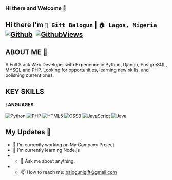 ### Hi there and Welcome 👋
## Hi there I'm `👦 Gift Balogun` |  `🏠 Lagos, Nigeria` [![Github](https://img.shields.io/github/followers/giftbalogun?label=Follow&style=social)](https://github.com/giftbalogun)&nbsp; [![GithubViews](https://api.freemotion-llc.com/api/github/v1/profile-views?username=giftbalogun)](https://github.com/giftbalogun)


## ABOUT ME 👋 

A Full Stack Web Developer with Experience in Python, Django, PostgreSQL, MYSQL and PHP. Looking for opportunities, learning new skills, and polishing current ones. 


## KEY SKILLS

#### LANGUAGES
![Python](https://img.shields.io/badge/-Python-%233776AB?style=flat-square&logo=Python&logoColor=ffffff)
![PHP](https://img.shields.io/badge/-PHP-%233776AB?style=flat-square&logo=PHP&logoColor=ffffff)
![HTML5](https://img.shields.io/badge/-HTML5-%23E44D27?style=flat-square&logo=html5&logoColor=ffffff)
![CSS3](https://img.shields.io/badge/-CSS3-%231572B6?style=flat-square&logo=css3)
![JavaScript](https://img.shields.io/badge/-JavaScript-%23F7DF1C?style=flat-square&logo=javascript&logoColor=000000&labelColor=%23F7DF1C&color=%23FFCE5A)
![Java](https://img.shields.io/badge/-Java-%23007396?style=flat-square&logo=Java)


## My Updates 👋 

- 🔭 I’m currently working on My Company Project
- 🌱 I’m currently learning Node.js
- - 💬 Ask me about anything.
- - 📫 How to reach me: balogunigift@gmail.com
<!--
**giftbalogun/giftbalogun** is a ✨ _special_ ✨ repository because its `README.md` (this file) appears on your GitHub profile.

Here are some ideas to get you started:

- 🔭 I’m currently working on ...
- 🌱 I’m currently learning ...
- 👯 I’m looking to collaborate on ...
- 🤔 I’m looking for help with ...
- 💬 Ask me about ...
- 📫 How to reach me: ...
- 😄 Pronouns: ...
- ⚡ Fun fact: ...
-->
